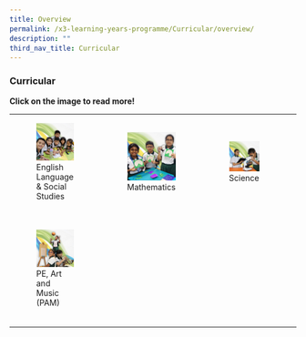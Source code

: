 ```yaml
---
title: Overview
permalink: /x3-learning-years-programme/Curricular/overview/
description: ""
third_nav_title: Curricular
---
```

### Curricular

**Click on the image to read more!**

|  	|  	|  	|  	|
|---	|---	|---	|---	|
| <figure><a href="web"><img style="width:120%" src="/images/curr6.png"></a>English Language & Social Studies</figure><br> 	|<figure><a href="web"><img style="width:100%" src="/images/curr2.png"></a>Mathematics</figure><br>   	|  <figure><a href="web"><img style="width:180%" src="/images/curr3.png"></a>Science</figure><br> 	|<figure><a href="web"><img style="width:120%" src="/images/curr4.png"></a>Mother Tongue</figure><br>   	|
| <figure><a href="web"><img style="width:120%" src="/images/curr5.png"></a>PE, Art and Music (PAM)</figure><br>  	|  	|  	|  	|